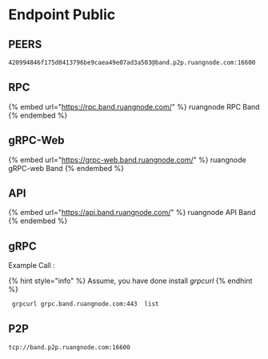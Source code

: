 # Endpoint Public

## PEERS

```bash
420994846f175d0413796be9caea49e07ad3a503@band.p2p.ruangnode.com:16600
```

## RPC

{% embed url="https://rpc.band.ruangnode.com/" %}
ruangnode RPC Band
{% endembed %}

## gRPC-Web

{% embed url="https://grpc-web.band.ruangnode.com/" %}
ruangnode gRPC-web Band
{% endembed %}

## API

{% embed url="https://api.band.ruangnode.com/" %}
ruangnode API Band
{% endembed %}

## gRPC

Example Call :

{% hint style="info" %}
Assume, you have done install _grpcurl_
{% endhint %}

```bash
 grpcurl grpc.band.ruangnode.com:443  list
```

## P2P

```
tcp://band.p2p.ruangnode.com:16600
```
